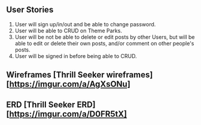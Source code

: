 ## User Stories 
1. User will sign up/in/out and be able to change password. 
2. User will be able to CRUD on Theme Parks. 
3. User will be not be able to delete or edit posts by other Users, but will be able to edit or delete their own posts, and/or comment on other people's posts. 
4. User will be signed in before being able to CRUD. 


## Wireframes [Thrill Seeker wireframes][https://imgur.com/a/AgXsONu]

## ERD [Thrill Seeker ERD][https://imgur.com/a/D0FR5tX]
